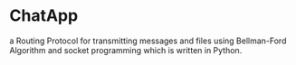 # ChatApp
a Routing Protocol for transmitting messages and files using Bellman-Ford Algorithm and socket programming which is written in Python.
